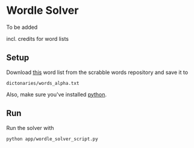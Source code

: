 # Wordle Solver

To be added

incl. 
credits for word lists 

## Setup 

Download [this](https://github.com/scrabblewords/scrabblewords/blob/main/words/British/CSW19.txt) word list from the scrabble words repository and save it to
```
dictonaries/words_alpha.txt
```

Also, make sure you've installed [python](https://www.python.org/downloads/).

## Run

Run the solver with
```
python app/wordle_solver_script.py
```
